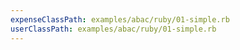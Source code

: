 ```yaml
---
expenseClassPath: examples/abac/ruby/01-simple.rb
userClassPath: examples/abac/ruby/01-simple.rb
---
```


